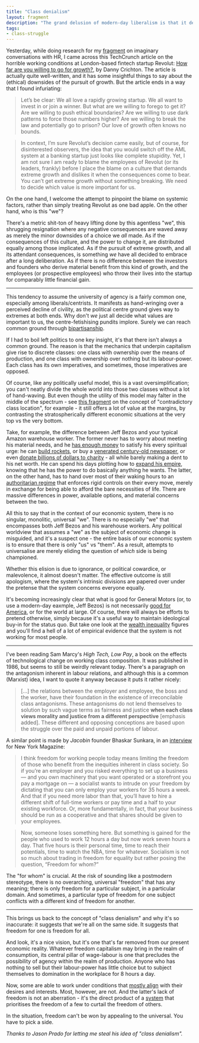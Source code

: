 ```yaml
---
title: "Class denialism"
layout: fragment
description: "The grand delusion of modern-day liberalism is that it denies the existence of distinct economic classes, instead opting to pretend that we're all in it together."
tags:
- class-struggle
---
```


Yesterday, while doing research for my [fragment](/posts/fragments-61) on imaginary conversations with HR, I came across this TechCrunch article on the horrible working conditions at London-based fintech startup Revolut: [How far are you willing to go for growth?](https://techcrunch.com/2019/03/01/how-far-are-you-willing-to-go-for-growth/), by Danny Crichton. The article is actually quite well-written, and it has some insightful things to say about the (ethical) downsides of the pursuit of growth. But the article ends in a way that I found infuriating:

> Let’s be clear: We all love a rapidly growing startup. We all want to invest in or join a winner. But what are we willing to forego to get it? Are we willing to push ethical boundaries? Are we willing to use dark patterns to force those numbers higher? Are we willing to break the law and potentially go to prison? Our love of growth often knows no bounds.

> In context, I’m sure Revolut’s decision came easily, but of course, for disinterested observers, the idea that you would switch off the AML system at a banking startup just looks like complete stupidity. Yet, I am not sure I am ready to blame the employees of Revolut (or its leaders, frankly) before I place the blame on a culture that demands extreme growth and dislikes it when the consequences come to bear. You can’t get extreme growth without something breaking. We need to decide which value is more important for us.

On the one hand, I welcome the attempt to pinpoint the blame on systemic factors, rather than simply treating Revolut as one bad apple. On the other hand, who is this "we"?

There's a metric shit-ton of heavy lifting done by this agentless "we", this shrugging resignation where any negative consequences are waved away as merely the minor downsides of a choice we _all_ made. As if the consequences of this culture, and the power to change it, are distributed equally among those implicated. As if the pursuit of extreme growth, and all its attendant consequences, is something _we_ have all decided to embrace after a long deliberation. As if there is no difference between the investors and founders who derive material benefit from this kind of growth, and the employees (or prospective employees) who throw their lives into the startup for comparably little financial gain.

***

This tendency to assume the university of agency is a fairly common one, especially among liberals/centrists. It manifests as hand-wringing over a perceived decline of civility, as the political centre ground gives way to extremes at both ends. Why don't _we_ just all decide what values are important to us, the centre-fetishising pundits implore. Surely we can reach common ground through [bipartisanship](/posts/fragments-45).

If I had to boil left politics to one key insight, it's that there isn't always a common ground. The reason is that the mechanics that underpin capitalism give rise to discrete classes: one class with ownership over the means of production, and one class with ownership over nothing but its labour-power. Each class has its own imperatives, and sometimes, those imperatives are opposed.

Of course, like any politically useful model, this is a vast oversimplification; you can't neatly divide the whole world into those two classes without a lot of hand-waving. But even though the utility of this model may falter in the middle of the spectrum - see [this fragment](/posts/fragments-40) on the concept of "contradictory class location", for example - it still offers a lot of value at the margins, by contrasting the stratospherically different economic situations at the very top vs the very bottom.

Take, for example, the difference between Jeff Bezos and your typical Amazon warehouse worker. The former never has to worry about meeting his material needs, and he [has enough money](https://www.dissentmagazine.org/blog/jeff-bezos-has-enough) to satisfy his every spiritual urge: he can [build rockets](https://www.smithsonianmag.com/innovation/rocketeer-jeff-bezos-winner-smithsonians-technology-ingenuity-award-180961119/), or buy a [venerated century-old newspaper](https://www.bbc.com/news/av/business-23582797/amazon-boss-jeff-bezos-buys-washington-post-for-250m), or even [donate billions of dollars to charity](https://twitter.com/notallbhas/status/1101121320748752896) - all while barely making a dent to his net worth. He can spend his days plotting how to [expand his empire](https://www.visualcapitalist.com/jeff-bezos-empire-chart/), knowing that he has the power to do basically anything he wants. The latter, on the other hand, has to hand over most of their waking hours to an [authoritarian regime](https://www.businessinsider.com/amazon-employees-describe-peak-2019-2) that enforces rigid controls on their every move, merely in exchange for being able to afford the bare necessities of life. There are massive differences in power, available options, and material concerns between the two.

All this to say that in the context of our economic system, there is no singular, monolitic, universal "we". There is no especially "we" that encompasses both Jeff Bezos and his warehouse workers. Any political worldview that assumes a "we" as the subject of economic change is misguided, and it's a suspect one - the entire basis of our economic system is to ensure that there is only "us" vs "them". As a result,  attempts to universalise are merely eliding the question of _which_ side is being championed.

Whether this elision is due to ignorance, or political cowardice, or malevolence, it almost doesn't matter. The effective outcome is still apologism, where the system's intrinsic divisions are papered over under the pretense that the system concerns everyone equally.

It's becoming increasingly clear that what is good for General Motors (or, to use a modern-day eaxmple, Jeff Bezos) is not necessarily [good for America](https://www.jacobinmag.com/2018/12/general-motors-united-auto-workers-closure), or for the world at large. Of course, there will always be efforts to pretend otherwise, simply because it's a useful way to maintain ideological buy-in for the status quo. But take one look at the [wealth inequality](https://www.jacobinmag.com/2017/10/wealth-inequality-united-states-federal-reserve) figures and you'll find a hell of a lot of empirical evidence that the system is not working for most people.

***

I've been reading Sam Marcy's _High Tech, Low Pay_, a book on the effects of technological change on working class composition. It was published in 1986, but seems to still be weirdly relevant today. There's a paragraph on the antagonism inherent in labour relations, and although this is a common (Marxist) idea, I want to quote it anyway because it puts it rather nicely:

> [...] the relations between the employer and employee, the boss and the worker, have their foundation in the existence of irreconcilable class antagonisms. These antagonisms do not lend themselves to solution by such vague terms as fairness and justice **when each class views morality and justice from a different perspective** \[emphasis added\]. These different and opposing conceptions are based upon the struggle over the paid and unpaid portions of labour.

A similar point is made by _Jacobin_ founder Bhaskar Sunkara, in an [interview](http://nymag.com/intelligencer/2019/03/jonathan-chait-jacobin-bhaskar-sunkara-socialism-debate.html) for New York Magazine:

> I think freedom for working people today means limiting the freedom of those who benefit from the inequities inherent in class society. So if you’re an employer and you risked everything to set up a business — and you own machinery that you want operated or a storefront you pay a mortgage on — a socialist wants to intrude on your freedom by dictating that you can only employ your workers for 35 hours a week. And that if you need more labor than that, you’ll have to hire a different shift of full-time workers or pay time and a half to your existing workforce. Or, more fundamentally, in fact, that your business should be run as a cooperative and that shares should be given to your employees.

> Now, someone loses something here. But something is gained for the people who used to work 12 hours a day but now work seven hours a day. That five hours is their personal time, time to reach their potentials, time to watch the NBA, time for whatever. Socialism is not so much about trading in freedom for equality but rather posing the question, “Freedom for whom?”

The "for whom" is crucial. At the risk of sounding like a postmodern stereotype, there is no overarching, universal "freedom" that has any meaning; there is only freedom for a particular subject, in a particular domain. And sometimes, a particular type of freedom for one subject conflicts with a different kind of freedom for another.

***

This brings us back to the concept of "class denialism" and why it's so inaccurate: it suggests that we're all on the same side. It suggests that freedom for one is freedom for all.

And look, it's a nice vision, but it's one that's far removed from our present economic reality. Whatever freedom capitalism may bring in the realm of consumption, its central pillar of wage-labour is one that precludes the possibility of agency within the realm of production. Anyone who has nothing to sell but their labour-power has little choice but to subject themselves to domination in the workplace for 8 hours a day.

Now, some are able to work under conditions that [mostly align](https://www.jacobinmag.com/2014/01/in-the-name-of-love/) with their desires and interests. Most, however, are not. And the latter's lack of freedom is not an aberration - it's the direct product of a [system](https://www.jacobinmag.com/2018/07/karl-marx-capital-david-harvey) that prioritises the freedom of a few to curtail the freedom of others.

In the situation, freedom can't be won by appealing to the universal. You have to pick a side.

_Thanks to Jason Prado for letting me steal his idea of "class denialism"._
